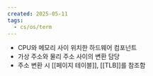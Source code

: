 ```yaml
---
created: 2025-05-11
tags:
  - cs/os/term
---
```

- CPU와 메모리 사이 위치한 하드웨어 컴포넌트
- 가상 주소와 물리 주소 사이의 변환 담당
- 주소 변환 시 [[페이지 테이블]], [[TLB]]를 참조함